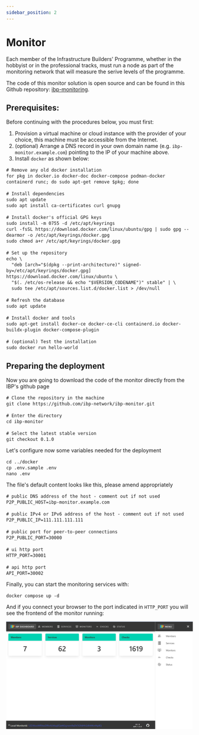 ```yaml
---
sidebar_position: 2
---
```


# Monitor

Each member of the Infrastructure Builders' Programme, whether in the hobbyist or in the professional tracks, must run a node as part of the monitoring network that will measure the serive levels of the programme.

The code of this monitor solution is open source and can be found in this Github repository: [ibp-monitoring](https://github.com/ibp-network/ibp-monitor).

## Prerequisites:

Before continuing with the procedures below, you must first:

1. Provision a virtual machine or cloud instance with the provider of your choice, this machine must be accessible from the Internet.
2. (optional) Arrange a DNS record in your own domain name (e.g. `ibp-monitor.example.com`) pointing to the IP of your machine above.
3. Install `docker` as shown below:

``` shell
# Remove any old docker installation
for pkg in docker.io docker-doc docker-compose podman-docker containerd runc; do sudo apt-get remove $pkg; done

# Install dependencies
sudo apt update
sudo apt install ca-certificates curl gnupg

# Install docker's official GPG keys
sudo install -m 0755 -d /etc/apt/keyrings
curl -fsSL https://download.docker.com/linux/ubuntu/gpg | sudo gpg --dearmor -o /etc/apt/keyrings/docker.gpg
sudo chmod a+r /etc/apt/keyrings/docker.gpg

# Set up the repository
echo \
  "deb [arch="$(dpkg --print-architecture)" signed-by=/etc/apt/keyrings/docker.gpg] https://download.docker.com/linux/ubuntu \
  "$(. /etc/os-release && echo "$VERSION_CODENAME")" stable" | \
  sudo tee /etc/apt/sources.list.d/docker.list > /dev/null

# Refresh the database
sudo apt update

# Install docker and tools
sudo apt-get install docker-ce docker-ce-cli containerd.io docker-buildx-plugin docker-compose-plugin

# (optional) Test the installation
sudo docker run hello-world
```

## Preparing the deployment

Now you are going to download the code of the monitor directly from the IBP's github page

``` shell
# Clone the repository in the machine
git clone https://github.com/ibp-network/ibp-monitor.git

# Enter the directory
cd ibp-monitor

# Select the latest stable version
git checkout 0.1.0
```

<!--- The following configuration seems unnecessary for docker deployment (TBC):

``` shell
cp .env.sample .env
nano .env
```

``` conf
# public DNS address of the host - comment out if not used
P2P_PUBLIC_HOST=ibp-monitor.test.org
# public IPv4 or IPv6 address of the host - comment out if not used
P2P_PUBLIC_IP=111.111.111.111
```

``` shell
cd config
cp config.js config.local.js
nano config.local.js
```

``` js
// (...)

const config = {
  dateTimeFormat: 'DD/MM/YYYY HH:mm',
  sequelize: {
    database: 'ibp_monitor',
    username: 'ibp_monitor',
    password: 'ibp_monitor',
    options: {
      dialect: 'mariadb',
      // hostname = docker service name
      host: 'ibp-datastore',
      port: 3306,
      logging: false,
    },
  },

// (...)

```

Ok.. this is the end of the comment... continuing the document now
--->

Let's configure now some variables needed for the deployment

``` shell
cd ../docker
cp .env.sample .env
nano .env
```

The file's default content looks like this, please amend appropriately

``` shell
# public DNS address of the host - comment out if not used
P2P_PUBLIC_HOST=ibp-monitor.example.com

# public IPv4 or IPv6 address of the host - comment out if not used
P2P_PUBLIC_IP=111.111.111.111

# public port for peer-to-peer connections
P2P_PUBLIC_PORT=30000

# ui http port
HTTP_PORT=30001

# api http port
API_PORT=30002
```

Finally, you can start the monitoring services with:

``` shell
docker compose up -d
```

And if you connect your browser to the port indicated in `HTTP_PORT` you will see the frontend of the monitor running:

![Monitor GUI](assets/2-monitoring-01.png)
